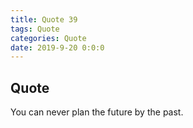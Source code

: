 ```yaml
---
title: Quote 39
tags: Quote
categories: Quote
date: 2019-9-20 0:0:0
---
```


## Quote

You can never plan the future by the past.
